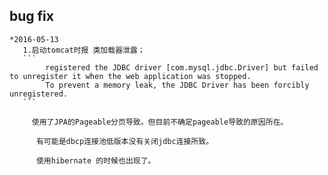 ## bug fix

    *2016-05-13
       1.启动tomcat时报 类加载器泄露；
       ```
            registered the JDBC driver [com.mysql.jdbc.Driver] but failed to unregister it when the web application was stopped.
            To prevent a memory leak, the JDBC Driver has been forcibly unregistered.
       ```

         使用了JPA的Pageable分页导致。但目前不确定pageable导致的原因所在。

          有可能是dbcp连接池低版本没有关闭jdbc连接所致。

          使用hibernate 的时候也出现了。




